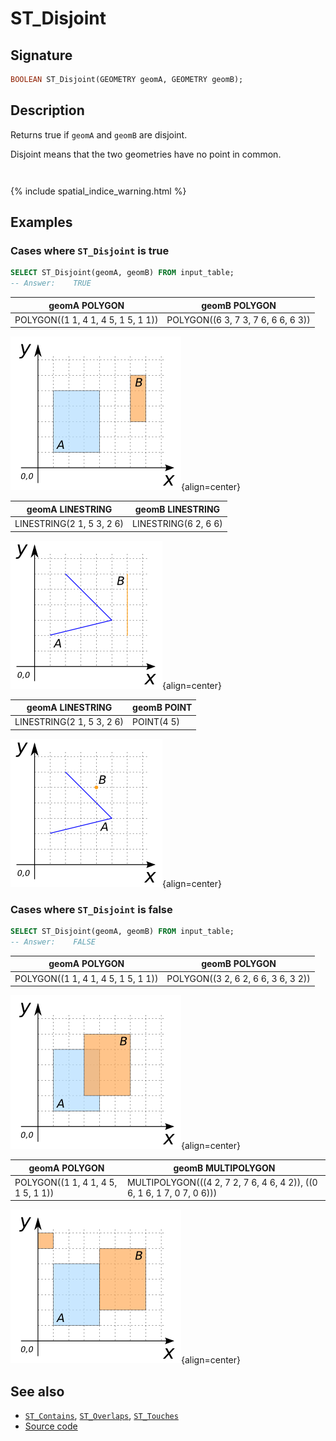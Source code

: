 # ST_Disjoint

## Signature

```sql
BOOLEAN ST_Disjoint(GEOMETRY geomA, GEOMETRY geomB);
```

## Description

Returns true if `geomA` and `geomB` are disjoint.

Disjoint means that the two geometries have no point in common.

```{include} type-warning_geometrycollection.md
```

```{include} sfs-1-2-1.md
```
{% include spatial_indice_warning.html %}

## Examples

### Cases where `ST_Disjoint` is true

```sql
SELECT ST_Disjoint(geomA, geomB) FROM input_table;
-- Answer:    TRUE
```

| geomA POLYGON                       | geomB POLYGON                       |
|-------------------------------------|-------------------------------------|
| POLYGON((1 1, 4 1, 4 5, 1 5, 1 1))  | POLYGON((6 3, 7 3, 7 6, 6 6, 6 3))  |

![](./ST_Disjoint_1.png){align=center}

| geomA LINESTRING           | geomB LINESTRING      |
|----------------------------|-----------------------|
| LINESTRING(2 1, 5 3, 2 6)  | LINESTRING(6 2, 6 6)  |

![](./ST_Disjoint_2.png){align=center}

| geomA LINESTRING           | geomB POINT |
|----------------------------|-------------|
| LINESTRING(2 1, 5 3, 2 6)  | POINT(4 5)  |

![](./ST_Disjoint_3.png){align=center}

### Cases where `ST_Disjoint` is false

```sql
SELECT ST_Disjoint(geomA, geomB) FROM input_table;
-- Answer:    FALSE
```

| geomA POLYGON                       | geomB POLYGON                       |
|-------------------------------------|-------------------------------------|
| POLYGON((1 1, 4 1, 4 5, 1 5, 1 1))  | POLYGON((3 2, 6 2, 6 6, 3 6, 3 2))  |

![](./ST_Disjoint_4.png){align=center}

| geomA POLYGON                       | geomB MULTIPOLYGON                                                      |
|-------------------------------------|-------------------------------------------------------------------------|
| POLYGON((1 1, 4 1, 4 5, 1 5, 1 1))  | MULTIPOLYGON(((4 2, 7 2, 7 6, 4 6, 4 2)), ((0 6, 1 6, 1 7, 0 7, 0 6)))  |

![](./ST_Disjoint_5.png){align=center}

## See also

* [`ST_Contains`](../ST_Contains), [`ST_Overlaps`](../ST_Overlaps), [`ST_Touches`](../ST_Touches)
* <a href="https://github.com/orbisgis/h2gis/blob/master/h2gis-functions/src/main/java/org/h2gis/functions/spatial/predicates/ST_Disjoint.java" target="_blank">Source code</a>
